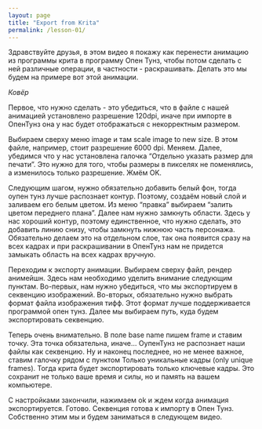 ```yaml
---
layout: page
title: "Export from Krita"
permalink: /lesson-01/
---
```


Здравствуйте друзья, в этом видео я покажу как перенести анимацию из программы крита в программу Опен Тунз, чтобы потом сделать с ней различные операции, в частности - раскрашивать. 
Делать это мы будем на примере вот этой анимации.

*Ковёр*

Первое, что нужно сделать - это убедиться, что в файле с нашей анимацией установлено разрешение 120dpi, иначе при импорте в ОпенТунз она у нас будет отображаться с некорректным размером.

Выбираем сверху меню image и там scale image to new size. В этом файле, например, стоит разрешение 6000 dpi. Меняем. 
Далее, убедимся что у нас установлена галочка “Отдельно указать размер для печати”. Это нужно для того, чтобы размеры в пикселях не поменялись, а изменилось только разрешение. Жмём OK.

Следующим шагом, нужно обязательно добавить белый фон, тогда оупен тунз лучше распознает контур. Поэтому, создаём новый слой и заливаем его белым цветом. Из меню “правка” выбираем “залить цветом переднего плана”.
Далее нам нужно замкнуть области. Здесь у нас хороший контур, поэтому единственное, что нужно сделать, это добавить линию снизу, чтобы замкнуть нижнюю часть персонажа. Обязательно делаем это на отдельном слое, так она появится сразу на всех кадрах и при раскрашивании в ОпенТунз нам не придется замыкать область на всех кадрах вручную. 

Переходим к экспорту анимации. Выбираем сверху файл, рендер анимейшн. Здесь нам необходимо уделить внимание следующим пунктам. 
Во-первых, нам нужно убедиться, что мы экспортируем в секвенцию изображений. 
Во-вторых, обязательно нужно выбрать формат файла изображения тифф. Этот формат лучше поддерживается программой опен тунз.
Далее мы выбираем путь, куда будем экспортировать секвенцию. 

Теперь очень внимательно. В поле base name пишем frame и ставим точку. Эта точка обязательна, иначе… ОупенТунз не распознает наши файлы как секвенцию. 
Ну и наконец последнее, но не менее важное, ставим галочку рядом с пунктом Только уникальные кадры (only unique frames). Тогда крита будет экспортировать только ключевые кадры. Это сохранит не только ваше время и силы, но и память на вашем компьютере. 

С настройками закончили, нажимаем ok и ждем когда анимация экспортируется. Готово. Секвенция готова к импорту в Опен Тунз. Собственно этим мы и будем заниматься в следующем видео.
